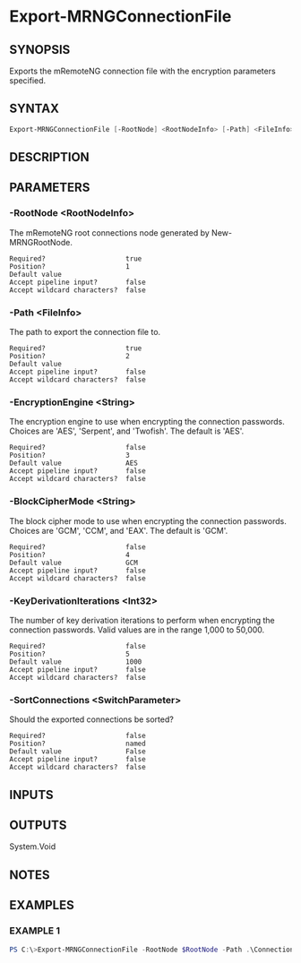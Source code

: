 ﻿# Export-MRNGConnectionFile
## SYNOPSIS
Exports the mRemoteNG connection file with the encryption parameters specified.

## SYNTAX
```powershell
Export-MRNGConnectionFile [-RootNode] <RootNodeInfo> [-Path] <FileInfo> [[-EncryptionEngine] <String>] [[-BlockCipherMode] <String>] [[-KeyDerivationIterations] <Int32>] [-SortConnections] [<CommonParameters>]
```

## DESCRIPTION


## PARAMETERS
### -RootNode &lt;RootNodeInfo&gt;
The mRemoteNG root connections node generated by New-MRNGRootNode.
```
Required?                    true
Position?                    1
Default value
Accept pipeline input?       false
Accept wildcard characters?  false
```
 
### -Path &lt;FileInfo&gt;
The path to export the connection file to.
```
Required?                    true
Position?                    2
Default value
Accept pipeline input?       false
Accept wildcard characters?  false
```
 
### -EncryptionEngine &lt;String&gt;
The encryption engine to use when encrypting the connection passwords. Choices are 'AES', 'Serpent', and 'Twofish'. The default is 'AES'.
```
Required?                    false
Position?                    3
Default value                AES
Accept pipeline input?       false
Accept wildcard characters?  false
```
 
### -BlockCipherMode &lt;String&gt;
The block cipher mode to use when encrypting the connection passwords. Choices are 'GCM', 'CCM', and 'EAX'. The default is 'GCM'.
```
Required?                    false
Position?                    4
Default value                GCM
Accept pipeline input?       false
Accept wildcard characters?  false
```
 
### -KeyDerivationIterations &lt;Int32&gt;
The number of key derivation iterations to perform when encrypting the connection passwords. Valid values are in the range 1,000 to 50,000.
```
Required?                    false
Position?                    5
Default value                1000
Accept pipeline input?       false
Accept wildcard characters?  false
```
 
### -SortConnections &lt;SwitchParameter&gt;
Should the exported connections be sorted?
```
Required?                    false
Position?                    named
Default value                False
Accept pipeline input?       false
Accept wildcard characters?  false
```

## INPUTS


## OUTPUTS
System.Void

## NOTES


## EXAMPLES
### EXAMPLE 1
```powershell
PS C:\>Export-MRNGConnectionFile -RootNode $RootNode -Path .\Connections.xml (Get-Credential).Password -SortConnections
```


